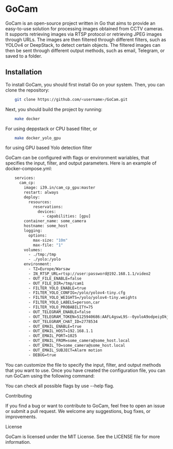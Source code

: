 # GoCam

GoCam is an open-source project written in Go that aims to provide an easy-to-use solution for processing images obtained from CCTV cameras. It supports retrieving images via RTSP protocol or retrieving JPEG images through URLs. The images are then filtered through different filters, such as YOLOv4 or DeepStack, to detect certain objects. The filtered images can then be sent through different output methods, such as email, Telegram, or saved to a folder.

## Installation

To install GoCam, you should first install Go on your system. Then, you can clone the repository:

```bash
	git clone https://github.com/<username>/GoCam.git
```

Next, you should build the project by running:

```bash
	make docker
```

For using deppstack or CPU based filter, or

```bash
	make docker_yolo_gpu
```

for using GPU based Yolo detection filter



GoCam can be configured with flags or environment wariables, that specifies the input, filter, and output parameters. Here is an example of docker-compose.yml:

```dockerfile
	services:
	  cam_cp:
	    image: i39.in/cam_cp_gpu:master
	    restart: always
	    deploy:
	      resources:
	        reservations:
	          devices:
	            - capabilities: [gpu]
	    container_name: some_camera
	    hostname: some_host
	    logging:
	      options:
	        max-size: "10m"
	        max-file: "1"
	    volumes:
	      - ./tmp:/tmp
	      - ./yolo:/yolo
	    environment:
	      - TZ=Europe/Warsaw
	      - IN_RTSP_URL=rtsp://user:password@192.168.1.1/video2
	      - OUT_FILE_ENABLE=false
	      - OUT_FILE_DIR=/tmp/cam1
	      - FILTER_YOLO_ENABLE=true
	      - FILTER_YOLO_CONFIG=/yolo/yolov4-tiny.cfg
	      - FILTER_YOLO_WEIGHTS=/yolo/yolov4-tiny.weights
	      - FILTER_YOLO_LABELS=person,car
	      - FILTER_YOLO_PROBABILITY=75
	      - OUT_TELEGRAM_ENABLE=false
	      - OUT_TELEGRAM_TOKEN=5125940686:AAFL4gswL9S--0yoloA9odpeiyDkjhsdkfhsdf
	      - OUT_TELEGRAM_CHAT_ID=2778534
	      - OUT_EMAIL_ENABLE=true
	      - OUT_EMAIL_HOST=192.168.1.1
	      - OUT_EMAIL_PORT=1025
	      - OUT_EMAIL_FROM=some_camera@some_host.local
	      - OUT_EMAIL_TO=some_camera@some_host.local
	      - OUT_EMAIL_SUBJECT=Alarm motion
	      - DEBUG=true
```

You can customize the file to specify the input, filter, and output methods that you want to use. Once you have created the configuration file, you can run GoCam using the following command:

You can check all possible flags by use --help flag.

Contributing

If you find a bug or want to contribute to GoCam, feel free to open an issue or submit a pull request. We welcome any suggestions, bug fixes, or improvements.

License

GoCam is licensed under the MIT License. See the LICENSE file for more information.
